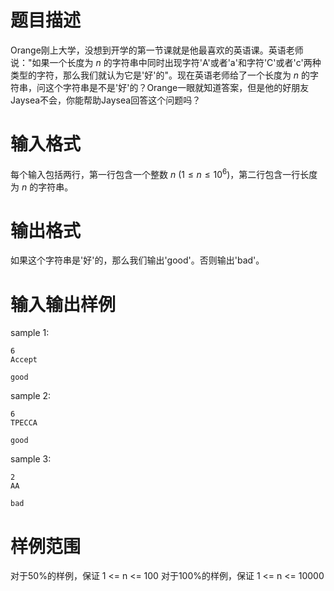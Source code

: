 # 题目描述

Orange刚上大学，没想到开学的第一节课就是他最喜欢的英语课。英语老师说："如果一个长度为 $n$ 的字符串中同时出现字符'A'或者'a'和字符'C'或者'c'两种类型的字符，那么我们就认为它是'好'的"。现在英语老师给了一个长度为 $n$ 的字符串，问这个字符串是不是'好'的？Orange一眼就知道答案，但是他的好朋友Jaysea不会，你能帮助Jaysea回答这个问题吗？

# 输入格式

每个输入包括两行，第一行包含一个整数 $n~(1 \leq n \leq 10^6)$，第二行包含一行长度为 $n$ 的字符串。

# 输出格式

如果这个字符串是'好'的，那么我们输出'good'。否则输出'bad'。

# 输入输出样例

sample 1:

```input1
6
Accept
```

```output1
good
```

sample 2:

```input2
6
TPECCA
```

```output2
good
```

sample 3:

```input3
2
AA
```

```output3
bad
```

# 样例范围

对于50%的样例，保证  1 <= n <= 100
对于100%的样例，保证 1 <= n <= 10000
